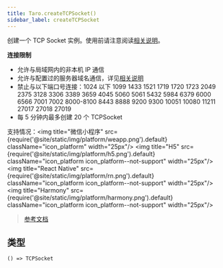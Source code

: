 ```yaml
---
title: Taro.createTCPSocket()
sidebar_label: createTCPSocket
---
```


创建一个 TCP Socket 实例。使用前请注意阅读[相关说明](https://developers.weixin.qq.com/miniprogram/dev/framework/ability/network.html)。

**连接限制**

- 允许与局域网内的非本机 IP 通信
- 允许与配置过的服务器域名通信，详见[相关说明](https://developers.weixin.qq.com/miniprogram/dev/framework/ability/network.html)
- 禁止与以下端口号连接：1024 以下 1099 1433 1521 1719 1720 1723 2049 2375 3128 3306 3389 3659 4045 5060 5061 5432 5984 6379 6000 6566 7001 7002 8000-8100 8443 8888 9200 9300 10051 10080 11211 27017 27018 27019
- 每 5 分钟内最多创建 20 个 TCPSocket

支持情况：<img title="微信小程序" src={require('@site/static/img/platform/weapp.png').default} className="icon_platform" width="25px"/> <img title="H5" src={require('@site/static/img/platform/h5.png').default} className="icon_platform icon_platform--not-support" width="25px"/> <img title="React Native" src={require('@site/static/img/platform/rn.png').default} className="icon_platform icon_platform--not-support" width="25px"/> <img title="Harmony" src={require('@site/static/img/platform/harmony.png').default} className="icon_platform icon_platform--not-support" width="25px"/>

> [参考文档](https://developers.weixin.qq.com/miniprogram/dev/api/network/tcp/wx.createTCPSocket.html)

## 类型

```tsx
() => TCPSocket
```

